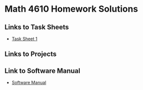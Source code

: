 # Math 4610 Homework Solutions

## Links to Task Sheets

* [Task Sheet 1](https://github.com/TekuConcept/math4610/blob/master/tasksheets/tasksheet_01.md)

## Links to Projects

## Link to Software Manual

* [Software Manual](https://github.com/TekuConcept/math4610/blob/master/modules/doc/)
